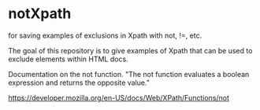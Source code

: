 # notXpath
for saving examples of exclusions in Xpath with not, !=, etc.

The goal of this repository is to give examples of Xpath that can be used to exclude elements within HTML docs. 


Documentation on the not function.
"The not function evaluates a boolean expression and returns the opposite value."

https://developer.mozilla.org/en-US/docs/Web/XPath/Functions/not



